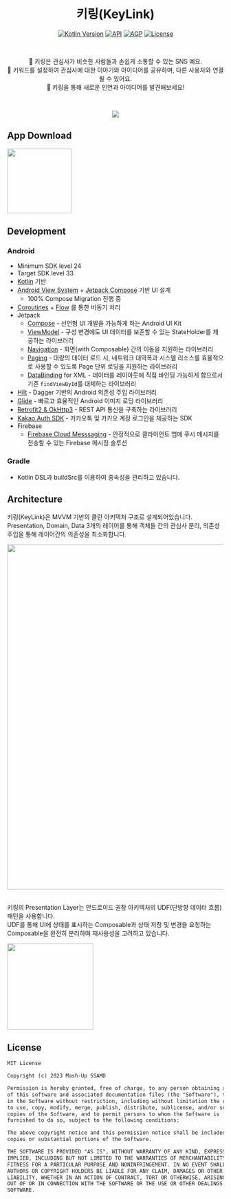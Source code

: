 # 

<h1 align="center">키링(KeyLink)</h1>

<p align="center">
<a href="[https://kotlinlang.org](https://kotlinlang.org/)"><img alt="Kotlin Version" src="https://img.shields.io/badge/Kotlin-1.8.0-blueviolet.svg?style=flat"/></a>
<a href="https://android-arsenal.com/api?level=23"><img alt="API" src="https://img.shields.io/badge/API-24%2B-brightgreen.svg?style=flat"/></a>
<a href="https://developer.android.com/studio/releases/gradle-plugin"><img alt="AGP" src="https://img.shields.io/badge/AGP-7.4.2-orange?style=flat"/></a>
<a href="https://opensource.org/licenses/Apache-2.0"><img alt="License" src="https://img.shields.io/badge/License-MIT-blue.svg"/></a>
</p>

<br>

<p align="center">
💚 키링은 관심사가 비슷한 사람들과 손쉽게 소통할 수 있는 SNS 예요. <br>
💜 키워드를 설정하여 관심사에 대한 이야기와 아이디어를 공유하며, 다른 사용자와 연결될 수 있어요.
<br>
💚 키링을 통해 새로운 인연과 아이디어를 발견해보세요!
</p>

<br>

<p align="center">
<img src="https://github.com/mash-up-kr/ssam-d-Android/assets/51078673/24bb1ef9-7847-4765-8754-a5c501f481ad"/>
</p>

## App Download

<a href="https://play.google.com/store/apps/details?id=com.mashup.ssamd">
<img src="https://user-images.githubusercontent.com/63157395/211233100-2f255c00-3336-4125-b5da-2fd935e40b5a.png" width="150" />
</a>

## Development

### Android

- Minimum SDK level 24
- Target SDK level 33
- [Kotlin](https://kotlinlang.org/) 기반
- [Android View System](https://developer.android.com/guide/topics/ui/declaring-layout?hl=ko) + [Jetpack Compose](https://developer.android.com/jetpack/compose?hl=ko) 기반 UI 설계
    - 100% Compose Migration 진행 중
- [Coroutines](https://github.com/Kotlin/kotlinx.coroutines) + [Flow](https://kotlin.github.io/kotlinx.coroutines/kotlinx-coroutines-core/kotlinx.coroutines.flow/) 를 통한 비동기 처리
- Jetpack
    - [Compose](https://developer.android.com/jetpack/compose?hl=ko) - 선언형 UI 개발을 가능하게 하는 Android UI Kit
    - [ViewModel](https://developer.android.com/topic/libraries/architecture/viewmodel) - 구성 변경에도 UI 데이터를 보존할 수 있는 StateHolder를 제공하는 라이브러리
    - [Navigation](https://developer.android.com/guide/navigation) - 화면(with Composable) 간의 이동을 지원하는 라이브러리
    - [Paging](https://developer.android.com/topic/libraries/architecture/paging/v3-overview) - 대량의 데이터 로드 시, 네트워크 대역폭과 시스템 리소스를 효율적으로 사용할 수 있도록 Page 단위 로딩을 지원하는 라이브러리
    - [DataBinding](https://developer.android.com/topic/libraries/data-binding) for XML - 데이터를 레이아웃에 직접 바인딩 가능하게 함으로서 기존 `findViewById`를 대체하는 라이브러리
- [Hilt](https://dagger.dev/hilt/) - Dagger 기반의 Android 의존성 주입 라이브러리
- [Glide](https://bumptech.github.io/glide/) - 빠르고 효율적인 Android 이미지 로딩 라이브러리
- [Retrofit2 & OkHttp3](https://github.com/square/retrofit) - REST API 통신을 구축하는 라이브러리
- [Kakao Auth SDK](https://developers.kakao.com/docs/latest/ko/kakaologin/android) - 카카오톡 및 카카오 계정 로그인을 제공하는 SDK
- Firebase
    - [Firebase Cloud Messsaging](https://firebase.google.com/docs/cloud-messaging/fcm-architecture?hl=ko) - 안정적으로 클라이언트 앱에 푸시 메시지를 전송할 수 있는 Firebase 메시징 솔루션

### Gradle

- Kotlin DSL과 buildSrc를 이용하여 종속성을 관리하고 있습니다.

## Architecture

키링(KeyLink)은 MVVM 기반의 클린 아키텍처 구조로 설계되어있습니다. <br>
Presentation, Domain, Data 3개의 레이어를 통해 객체들 간의 관심사 분리, 의존성 주입을 통해 레이어간의 의존성을 최소화합니다.

<img width = '800' src = 'https://github.com/mash-up-kr/ssam-d-Android/assets/51078673/78f5dbc1-66dd-446c-8258-dfbc57bae829'>
<br>
<br>

키링의 Presentation Layer는 안드로이드 권장 아키텍처의 UDF(단방향 데이터 흐름) 패턴을 사용합니다. <br>
UDF를 통해 UI에 상태를 표시하는 Composable과 상태 저장 및 변경을 요청하는 Composable을 완전히 분리하여 재사용성을 고려하고 있습니다.

<img width = '200' src = 'https://github.com/mash-up-kr/ssam-d-Android/assets/51078673/25a322ac-ef74-4de8-800f-1effc1d927ea'>


## License
```xml
MIT License

Copyright (c) 2023 Mash-Up SSAMD

Permission is hereby granted, free of charge, to any person obtaining a copy
of this software and associated documentation files (the "Software"), to deal
in the Software without restriction, including without limitation the rights
to use, copy, modify, merge, publish, distribute, sublicense, and/or sell
copies of the Software, and to permit persons to whom the Software is
furnished to do so, subject to the following conditions:

The above copyright notice and this permission notice shall be included in all
copies or substantial portions of the Software.

THE SOFTWARE IS PROVIDED "AS IS", WITHOUT WARRANTY OF ANY KIND, EXPRESS OR
IMPLIED, INCLUDING BUT NOT LIMITED TO THE WARRANTIES OF MERCHANTABILITY,
FITNESS FOR A PARTICULAR PURPOSE AND NONINFRINGEMENT. IN NO EVENT SHALL THE
AUTHORS OR COPYRIGHT HOLDERS BE LIABLE FOR ANY CLAIM, DAMAGES OR OTHER
LIABILITY, WHETHER IN AN ACTION OF CONTRACT, TORT OR OTHERWISE, ARISING FROM,
OUT OF OR IN CONNECTION WITH THE SOFTWARE OR THE USE OR OTHER DEALINGS IN THE
SOFTWARE.
```
